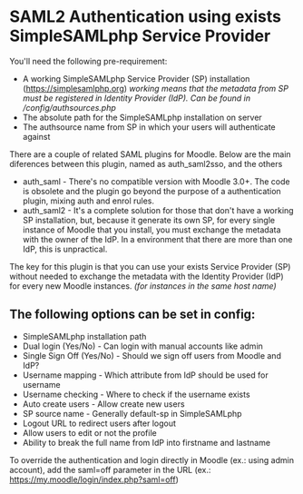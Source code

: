 # SAML2 Authentication using exists SimpleSAMLphp Service Provider

You'll need the following pre-requirement:

* A working SimpleSAMLphp Service Provider (SP) installation (https://simplesamlphp.org) _working means that the metadata from SP must be registered in Identity Provider (IdP). Can be found in /config/authsources.php_
* The absolute path for the SimpleSAMLphp installation on server
* The authsource name from SP in which your users will authenticate against

There are a couple of related SAML plugins for Moodle. Below are the main diferences between this plugin, named as auth_saml2sso, and the others

* auth_saml - There's no compatible version with Moodle 3.0+. The code is obsolete and the plugin go beyond the purpose of a authentication plugin, mixing auth and enrol rules.
* auth_saml2 - It's a complete solution for those that don't have a working SP installation, but, because it generate its own SP, for every single instance of Moodle that you install, you must exchange the metadata with the owner of the IdP. In a environment that there are more than one IdP, this is unpractical.

The key for this plugin is that you can use your exists Service Provider (SP) without needed to exchange the metadata with the Identity Provider (IdP) for every new Moodle instances. _(for instances in the same host name)_

## The following options can be set in config:

* SimpleSAMLphp installation path
* Dual login (Yes/No) - Can login with manual accounts like admin
* Single Sign Off (Yes/No) - Should we sign off users from Moodle and IdP?
* Username mapping - Which attribute from IdP should be used for username
* Username checking - Where to check if the username exists
* Auto create users - Allow create new users
* SP source name - Generally default-sp in SimpleSAMLphp
* Logout URL to redirect users after logout
* Allow users to edit or not the profile
* Ability to break the full name from IdP into firstname and lastname

To override the authentication and login directly in Moodle (ex.: using admin account), add the saml=off parameter in the URL (ex.: https://my.moodle/login/index.php?saml=off)
